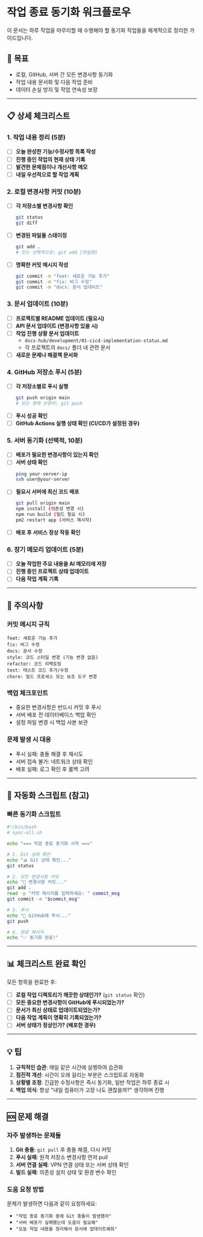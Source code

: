 # 작업 종료 동기화 워크플로우

이 문서는 하루 작업을 마무리할 때 수행해야 할 동기화 작업들을 체계적으로 정리한 가이드입니다.

## 🎯 목표
- 로컬, GitHub, 서버 간 모든 변경사항 동기화
- 작업 내용 문서화 및 다음 작업 준비
- 데이터 손실 방지 및 작업 연속성 보장

---

## 📋 상세 체크리스트

### 1. 작업 내용 정리 (5분)
- [ ] **오늘 완성한 기능/수정사항 목록 작성**
- [ ] **진행 중인 작업의 현재 상태 기록**
- [ ] **발견한 문제점이나 개선사항 메모**
- [ ] **내일 우선적으로 할 작업 계획**

### 2. 로컬 변경사항 커밋 (10분)
- [ ] **각 저장소별 변경사항 확인**
  ```bash
  git status
  git diff
  ```
- [ ] **변경된 파일들 스테이징**
  ```bash
  git add .
  # 또는 선택적으로: git add [파일명]
  ```
- [ ] **명확한 커밋 메시지 작성**
  ```bash
  git commit -m "feat: 새로운 기능 추가"
  git commit -m "fix: 버그 수정"
  git commit -m "docs: 문서 업데이트"
  ```

### 3. 문서 업데이트 (10분)
- [ ] **프로젝트별 README 업데이트 (필요시)**
- [ ] **API 문서 업데이트 (변경사항 있을 시)**
- [ ] **작업 진행 상황 문서 업데이트**
  - `docs-hub/development/01-cicd-implementation-status.md`
  - 각 프로젝트의 `docs/` 폴더 내 관련 문서
- [ ] **새로운 문제나 해결책 문서화**

### 4. GitHub 저장소 푸시 (5분)
- [ ] **각 저장소별로 푸시 실행**
  ```bash
  git push origin main
  # 또는 현재 브랜치: git push
  ```
- [ ] **푸시 성공 확인**
- [ ] **GitHub Actions 실행 상태 확인 (CI/CD가 설정된 경우)**

### 5. 서버 동기화 (선택적, 10분)
- [ ] **배포가 필요한 변경사항이 있는지 확인**
- [ ] **서버 상태 확인**
  ```bash
  ping your-server-ip
  ssh user@your-server
  ```
- [ ] **필요시 서버에 최신 코드 배포**
  ```bash
  git pull origin main
  npm install (의존성 변경 시)
  npm run build (빌드 필요 시)
  pm2 restart app (서비스 재시작)
  ```
- [ ] **배포 후 서비스 정상 작동 확인**

### 6. 장기 메모리 업데이트 (5분)
- [ ] **오늘 작업한 주요 내용을 AI 메모리에 저장**
- [ ] **진행 중인 프로젝트 상태 업데이트**
- [ ] **다음 작업 계획 기록**

---

## 🚨 주의사항

### 커밋 메시지 규칙
```
feat: 새로운 기능 추가
fix: 버그 수정
docs: 문서 수정
style: 코드 스타일 변경 (기능 변경 없음)
refactor: 코드 리팩토링
test: 테스트 코드 추가/수정
chore: 빌드 프로세스 또는 보조 도구 변경
```

### 백업 체크포인트
- 중요한 변경사항은 반드시 커밋 후 푸시
- 서버 배포 전 데이터베이스 백업 확인
- 설정 파일 변경 시 백업 사본 보관

### 문제 발생 시 대응
- 푸시 실패: 충돌 해결 후 재시도
- 서버 접속 불가: 네트워크 상태 확인
- 배포 실패: 로그 확인 후 롤백 고려

---

## 🔄 자동화 스크립트 (참고)

### 빠른 동기화 스크립트
```bash
#!/bin/bash
# sync-all.sh

echo "=== 작업 종료 동기화 시작 ==="

# 1. Git 상태 확인
echo "📊 Git 상태 확인..."
git status

# 2. 모든 변경사항 커밋
echo "💾 변경사항 커밋..."
git add .
read -p "커밋 메시지를 입력하세요: " commit_msg
git commit -m "$commit_msg"

# 3. 푸시
echo "🚀 GitHub에 푸시..."
git push

# 4. 완료 메시지
echo "✅ 동기화 완료!"
```

---

## 📊 체크리스트 완료 확인

모든 항목을 완료한 후:
- [ ] **로컬 작업 디렉토리가 깨끗한 상태인가?** (`git status` 확인)
- [ ] **모든 중요한 변경사항이 GitHub에 푸시되었는가?**
- [ ] **문서가 최신 상태로 업데이트되었는가?**
- [ ] **다음 작업 계획이 명확히 기록되었는가?**
- [ ] **서버 상태가 정상인가? (배포한 경우)**

---

## 💡 팁

1. **규칙적인 습관**: 매일 같은 시간에 실행하여 습관화
2. **점진적 개선**: 시간이 오래 걸리는 부분은 스크립트로 자동화
3. **상황별 조정**: 긴급한 수정사항은 즉시 동기화, 일반 작업은 하루 종료 시
4. **백업 의식**: 항상 "내일 컴퓨터가 고장 나도 괜찮을까?" 생각하며 진행

---

## 🆘 문제 해결

### 자주 발생하는 문제들
1. **Git 충돌**: `git pull` 후 충돌 해결, 다시 커밋
2. **푸시 실패**: 원격 저장소 변경사항 먼저 pull
3. **서버 연결 실패**: VPN 연결 상태 또는 서버 상태 확인
4. **빌드 실패**: 의존성 설치 상태 및 환경 변수 확인

### 도움 요청 방법
문제가 발생하면 다음과 같이 요청하세요:
- `"작업 종료 동기화 중에 Git 충돌이 발생했어"`
- `"서버 배포가 실패했는데 도움이 필요해"`
- `"오늘 작업 내용을 정리해서 문서에 업데이트해줘"`